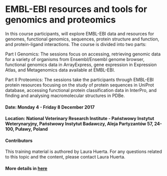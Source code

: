 # EMBL-EBI resources and tools for genomics and proteomics

In this course participants, will explore EMBL-EBI data and resources for genomes, functional genomics, sequences, protein structure and function, and protein-ligand interactions. The course is divided into two parts:

Part I Genomics: The sessions focus on accessing, retrieving genomic data for a variety of organisms from Ensembl/Ensembl genome browser, functional genomics data in ArrayExpress, gene expression in Expression Atlas, and Metagenomics data available at EMBL-EBI.

Part II Proteomics: The sessions take the participants through EMBL-EBI protein resources focusing on the study of protein sequences in UniProt database, accessing functional protein classification data in InterPro, and finding and analysing macromolecular structures in PDBe.

#### Date: Monday 4 - Friday 8 December 2017

#### Location: National Veterinary Research Institute - Państwowy Instytut Weterynaryjny, Państwowy Instytut Badawczy, Aleja Partyzantów 57, 24-100,  Puławy, Poland

#### Contributors

This training material is authored by Laura Huerta.
For any questions related to this topic and the content, please contact Laura Huerta.

#### More details in [here][1]

[1]: https://www.ebi.ac.uk/training/events/2017/embl-ebi-resources-and-tools-genomics-and-proteomics
